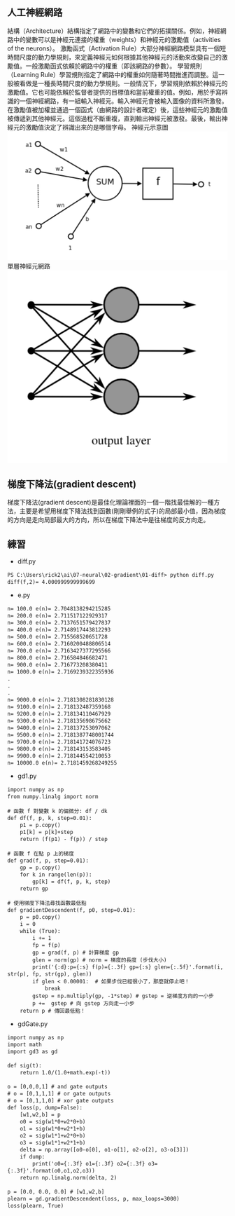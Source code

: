 ## 人工神經網路
結構（Architecture）結構指定了網路中的變數和它們的拓撲關係。例如，神經網路中的變數可以是神經元連接的權重（weights）和神經元的激勵值（activities of the neurons）。
激勵函式（Activation Rule）大部分神經網路模型具有一個短時間尺度的動力學規則，來定義神經元如何根據其他神經元的活動來改變自己的激勵值。一般激勵函式依賴於網路中的權重（即該網路的參數）。
學習規則（Learning Rule）學習規則指定了網路中的權重如何隨著時間推進而調整。這一般被看做是一種長時間尺度的動力學規則。一般情況下，學習規則依賴於神經元的激勵值。它也可能依賴於監督者提供的目標值和當前權重的值。例如，用於手寫辨識的一個神經網路，有一組輸入神經元。輸入神經元會被輸入圖像的資料所激發。在激勵值被加權並通過一個函式（由網路的設計者確定）後，這些神經元的激勵值被傳遞到其他神經元。這個過程不斷重複，直到輸出神經元被激發。最後，輸出神經元的激勵值決定了辨識出來的是哪個字母。
神經元示意圖
![p](https://github.com/zxc21949049/ai109b/blob/main/pp/ppw901.png)
單層神經元網路
![p](https://github.com/zxc21949049/ai109b/blob/main/pp/ppw902.png)
## 梯度下降法(gradient descent)
梯度下降法(gradient descent)是最佳化理論裡面的一個一階找最佳解的一種方法，主要是希望用梯度下降法找到函數(剛剛舉例的式子)的局部最小值，因為梯度的方向是走向局部最大的方向，所以在梯度下降法中是往梯度的反方向走。
## 練習
* diff.py
```
PS C:\Users\rick2\ai\07-neural\02-gradient\01-diff> python diff.py
diff(f,2)= 4.000999999999699
```
* e.py
```
n= 100.0 e(n)= 2.7048138294215285
n= 200.0 e(n)= 2.711517122929317 
n= 300.0 e(n)= 2.7137651579427837
n= 400.0 e(n)= 2.7148917443812293
n= 500.0 e(n)= 2.715568520651728 
n= 600.0 e(n)= 2.7160200488806514
n= 700.0 e(n)= 2.7163427377295566
n= 800.0 e(n)= 2.716584846682471
n= 900.0 e(n)= 2.716773208380411
n= 1000.0 e(n)= 2.7169239322355936
.
.
.
n= 9000.0 e(n)= 2.7181308281830128
n= 9100.0 e(n)= 2.718132487359168
n= 9200.0 e(n)= 2.718134110467929
n= 9300.0 e(n)= 2.718135698675662
n= 9400.0 e(n)= 2.718137253097062
n= 9500.0 e(n)= 2.7181387748001744
n= 9700.0 e(n)= 2.718141724076723
n= 9800.0 e(n)= 2.718143153583405
n= 9900.0 e(n)= 2.718144554210053
n= 10000.0 e(n)= 2.7181459268249255
```
* gd1.py
```
import numpy as np
from numpy.linalg import norm 

# 函數 f 對變數 k 的偏微分: df / dk
def df(f, p, k, step=0.01):
    p1 = p.copy()
    p1[k] = p[k]+step
    return (f(p1) - f(p)) / step

# 函數 f 在點 p 上的梯度
def grad(f, p, step=0.01):
    gp = p.copy()
    for k in range(len(p)):
        gp[k] = df(f, p, k, step)
    return gp

# 使用梯度下降法尋找函數最低點
def gradientDescendent(f, p0, step=0.01):
    p = p0.copy()
    i = 0
    while (True):
        i += 1
        fp = f(p)
        gp = grad(f, p) # 計算梯度 gp
        glen = norm(gp) # norm = 梯度的長度 (步伐大小)
        print('{:d}:p={:s} f(p)={:.3f} gp={:s} glen={:.5f}'.format(i, str(p), fp, str(gp), glen))
        if glen < 0.00001:  # 如果步伐已經很小了，那麼就停止吧！
            break
        gstep = np.multiply(gp, -1*step) # gstep = 逆梯度方向的一小步
        p +=  gstep # 向 gstep 方向走一小步
    return p # 傳回最低點！
```
* gdGate.py
```
import numpy as np
import math
import gd3 as gd

def sig(t):
    return 1.0/(1.0+math.exp(-t))

o = [0,0,0,1] # and gate outputs
# o = [0,1,1,1] # or gate outputs
# o = [0,1,1,0] # xor gate outputs
def loss(p, dump=False):
    [w1,w2,b] = p
    o0 = sig(w1*0+w2*0+b)
    o1 = sig(w1*0+w2*1+b)
    o2 = sig(w1*1+w2*0+b)
    o3 = sig(w1*1+w2*1+b)
    delta = np.array([o0-o[0], o1-o[1], o2-o[2], o3-o[3]])
    if dump:
        print('o0={:.3f} o1={:.3f} o2={:.3f} o3={:.3f}'.format(o0,o1,o2,o3))
    return np.linalg.norm(delta, 2)

p = [0.0, 0.0, 0.0] # [w1,w2,b] 
plearn = gd.gradientDescendent(loss, p, max_loops=3000)
loss(plearn, True)

```